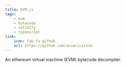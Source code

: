 ```yaml
---
title: EVM.js
tags:
    - evm
    - bytecode
    - solidity
    - typescript
link:
    icon: fab fa-github
    url: https://github.com/acuarica/evm
---
```


An ethereum virtual machine (EVM) bytecode decompiler.
